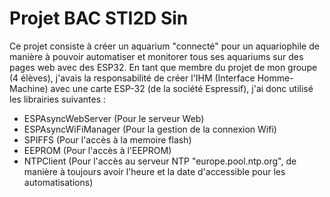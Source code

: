 # Projet BAC STI2D Sin
Ce projet consiste à créer un aquarium "connecté" pour un aquariophile de manière à pouvoir automatiser et monitorer tous ses aquariums sur des pages web avec des ESP32. 
En tant que membre du projet de mon groupe (4 élèves), j'avais la responsabilité de créer l'IHM (Interface Homme-Machine) avec une carte ESP-32 (de la société Espressif), j'ai donc utilisé les librairies suivantes :
* ESPAsyncWebServer (Pour le serveur Web)
* ESPAsyncWiFiManager (Pour la gestion de la connexion Wifi)
* SPIFFS (Pour l'accès à la memoire flash)
* EEPROM (Pour l'accès à l'EEPROM)
* NTPClient (Pour l'accès au serveur NTP "europe.pool.ntp.org", de manière à toujours avoir l'heure et la date d'accessible pour les automatisations)
